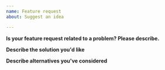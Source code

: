 ```yaml
---
name: Feature request
about: Suggest an idea

---
```


<!-- If you are contributing this feature change then please read the instructions in CONTRIBUTING.md -->

**Is your feature request related to a problem? Please describe.**
<!-- A clear and concise description of what the problem is. -->

**Describe the solution you'd like**
<!-- A clear and concise description of what you want to happen. -->

**Describe alternatives you've considered**
<!-- A clear and concise description of any alternative solutions or features you've considered.-->
